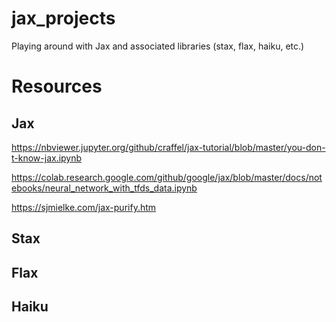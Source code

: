 # jax_projects
Playing around with Jax and associated libraries (stax, flax, haiku, etc.)


# Resources

## Jax
https://nbviewer.jupyter.org/github/craffel/jax-tutorial/blob/master/you-don-t-know-jax.ipynb

https://colab.research.google.com/github/google/jax/blob/master/docs/notebooks/neural_network_with_tfds_data.ipynb

https://sjmielke.com/jax-purify.htm

## Stax

## Flax

## Haiku
